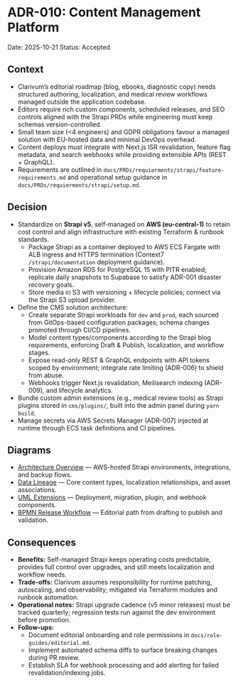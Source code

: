 # ADR-010: Content Management Platform
Date: 2025-10-21
Status: Accepted

## Context
- Clarivum’s editorial roadmap (blog, ebooks, diagnostic copy) needs structured authoring, localization, and medical review workflows managed outside the application codebase.
- Editors require rich custom components, scheduled releases, and SEO controls aligned with the Strapi PRDs while engineering must keep schemas version-controlled.
- Small team size (<4 engineers) and GDPR obligations favour a managed solution with EU-hosted data and minimal DevOps overhead.
- Content deploys must integrate with Next.js ISR revalidation, feature flag metadata, and search webhooks while providing extensible APIs (REST + GraphQL).
- Requirements are outlined in `docs/PRDs/requierments/strapi/feature-requirements.md` and operational setup guidance in `docs/PRDs/requierments/strapi/setup.md`.

## Decision
- Standardize on **Strapi v5**, self-managed on **AWS (eu-central-1)** to retain cost control and align infrastructure with existing Terraform & runbook standards.
  - Package Strapi as a container deployed to AWS ECS Fargate with ALB ingress and HTTPS termination (Context7 `/strapi/documentation` deployment guidance).
  - Provision Amazon RDS for PostgreSQL 15 with PITR enabled; replicate daily snapshots to Supabase to satisfy ADR-001 disaster recovery goals.
  - Store media in S3 with versioning + lifecycle policies; connect via the Strapi S3 upload provider.
- Define the CMS solution architecture:
  - Create separate Strapi workloads for `dev` and `prod`, each sourced from GitOps-based configuration packages; schema changes promoted through CI/CD pipelines.
  - Model content types/components according to the Strapi blog requirements, enforcing Draft & Publish, localization, and workflow stages.
  - Expose read-only REST & GraphQL endpoints with API tokens scoped by environment; integrate rate limiting (ADR-006) to shield from abuse.
  - Webhooks trigger Next.js revalidation, Meilisearch indexing (ADR-009), and lifecycle analytics.
- Bundle custom admin extensions (e.g., medical review tools) as Strapi plugins stored in `cms/plugins/`, built into the admin panel during `yarn build`.
- Manage secrets via AWS Secrets Manager (ADR-007) injected at runtime through ECS task definitions and CI pipelines.

## Diagrams
- [Architecture Overview](../diagrams/adr-010-content-management-platform/architecture-overview.mmd) — AWS-hosted Strapi environments, integrations, and backup flows.
- [Data Lineage](../diagrams/adr-010-content-management-platform/data-lineage.mmd) — Core content types, localization relationships, and asset associations.
- [UML Extensions](../diagrams/adr-010-content-management-platform/uml-extensions.mmd) — Deployment, migration, plugin, and webhook components.
- [BPMN Release Workflow](../diagrams/adr-010-content-management-platform/bpmn-release.mmd) — Editorial path from drafting to publish and validation.

## Consequences
- **Benefits:** Self-managed Strapi keeps operating costs predictable, provides full control over upgrades, and still meets localization and workflow needs.
- **Trade-offs:** Clarivum assumes responsibility for runtime patching, autoscaling, and observability; mitigated via Terraform modules and runbook automation.
- **Operational notes:** Strapi upgrade cadence (v5 minor releases) must be tracked quarterly; regression tests run against the dev environment before promotion.
- **Follow-ups:**
  - Document editorial onboarding and role permissions in `docs/role-guides/editorial.md`.
  - Implement automated schema diffs to surface breaking changes during PR review.
  - Establish SLA for webhook processing and add alerting for failed revalidation/indexing jobs.
